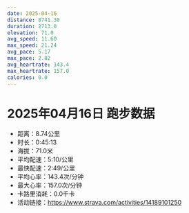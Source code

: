 ```yaml
---
date: 2025-04-16
distance: 8741.30
duration: 2713.0
elevation: 71.0
avg_speed: 11.60
max_speed: 21.24
avg_pace: 5.17
max_pace: 2.82
avg_heartrate: 143.4
max_heartrate: 157.0
calories: 0.0
---
```


# 2025年04月16日 跑步数据

- 距离：8.74公里
- 时长：0:45:13
- 海拔：71.0米
- 平均配速：5:10/公里
- 最快配速：2:49/公里
- 平均心率：143.4次/分钟
- 最大心率：157.0次/分钟
- 卡路里消耗：0.0千卡
- 活动链接：https://www.strava.com/activities/14189101250
